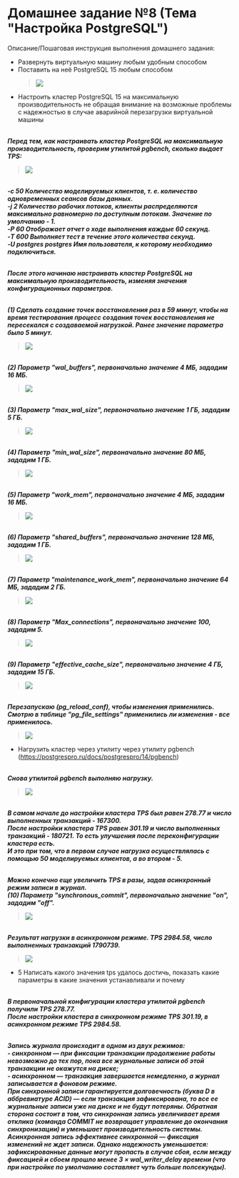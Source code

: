 # Домашнее задание №8 (Тема "Настройка PostgreSQL")

Описание/Пошаговая инструкция выполнения домашнего задания:

* Развернуть виртуальную машину любым удобным способом
* Поставить на неё PostgreSQL 15 любым способом
  > <img src="pic/2_1.JPG" align="center" />
* Настроить кластер PostgreSQL 15 на максимальную производительность не обращая внимание на возможные проблемы с надежностью в случае аварийной перезагрузки виртуальной машины
  
<br>__*Перед тем, как настраивать кластер PostgreSQL на максимальную производительность, проверим утилитой pgbench, сколько выдает TPS:*__
  > <img src="pic/3_2.JPG" align="center" />
<br>__*-c 50 Количество моделируемых клиентов, т. е. количество одновременных сеансов базы данных.*__
<br>__*-j 2 Количество рабочих потоков, клиенты распределяются максимально равномерно по доступным потокам. Значение по умолчанию - 1.*__
<br>__*-P 60 Отображает отчет о ходе выполнения каждые 60 секунд.*__
<br>__*-T 600 Выполняет тест в течение этого количества секунд.*__
<br>__*-U postgres postgres Имя пользователя, к которому необходимо подключиться.*__  
 
<br>__*После этого начинаю настраивать кластер PostgreSQL на максимальную производительность, изменяя значения конфигурационных параметров.*__ 

<br>__*(1) Cделать создание точек восстановления раз в 59 минут, чтобы на время тестирования процесс создания точек восстановления не пересекался с создаваемой нагрузкой. Ранее значение параметра было 5 минут.*__
> <img src="pic/3_checkpoint_timeout.JPG" align="center" />

<br>__*(2) Параметр "wal_buffers", первоначально значение 4 МБ, зададим 16 МБ.*__
 > <img src="pic/3_wal_buffers.JPG" align="center" />

<br>__*(3) Параметр "max_wal_size", первоначально значение 1 ГБ, зададим 5 ГБ.*__
> <img src="pic/3_max_wal_size.JPG" align="center" />

<br>__*(4) Параметр "min_wal_size", первоначально значение 80 МБ, зададим 1 ГБ.*__
> <img src="pic/3_min_wal_size.JPG" align="center" />

<br>__*(5) Параметр "work_mem", первоначально значение 4 МБ, зададим 16 МБ.*__
> <img src="pic/3_work_mem.JPG" align="center" />

<br>__*(6) Параметр "shared_buffers", первоначально значение 128 МБ, зададим 1 ГБ.*__
> <img src="pic/3_shared_buffers.JPG" align="center" />

<br>__*(7) Параметр "maintenance_work_mem", первоначально значение 64 МБ, зададим 2 ГБ.*__
> <img src="pic/3_maintenance_work_mem.JPG" align="center" />

<br>__*(8) Параметр "Max_connections", первоначально значение 100, зададим 5.*__
> <img src="pic/3_max_connections.JPG" align="center" />

<br>__*(9) Параметр "effective_cache_size", первоначально значение 4 ГБ, зададим 15 ГБ.*__
> <img src="pic/3_effective_cache_size.JPG" align="center" />

<br>__*Перезапускаю (pg_reload_conf), чтобы изменения применились.*__ 
<br>__*Смотрю в таблице "pg_file_settings" применились ли изменения - все применилось.*__
> <img src="pic/3_5.JPG" align="center" />

* Нагрузить кластер через утилиту через утилиту pgbench (https://postgrespro.ru/docs/postgrespro/14/pgbench)

<br>__*Снова утилитой pgbench выполняю нагрузку.*__
> <img src="pic/3_3.JPG" align="center" />

<br>__*В самом начале до настройки кластера TPS был равен 278.77 и число выполненных транзакций - 167300.*__
<br>__*После настройки кластера TPS равен 301.19 и число выполненных транзакций - 180721. То есть улучшения после переконфигурации кластера есть.*__ 
<br>__*И это при том, что в первом случае нагрузка осуществлялась с помощью 50 моделируемых клиентов, а во втором - 5.*__ 

<br>__*Можно конечно еще увеличить TPS в разы, задав асинхронный режим записи в журнал.*__
<br>__*(10) Параметр "synchronous_commit", первоначально значение "on", зададим "off".*__
> <img src="pic/4_2_1.JPG" align="center" />

<br>__*Результат нагрузки в асинхронном режиме. TPS 2984.58, число выполненных транзакций 1790739.*__
> <img src="pic/4_2_2.JPG" align="center" />

* 5 Написать какого значения tps удалось достичь, показать какие параметры в какие значения устанавливали и почему

<br>__*В первоначальной конфигурации кластера утилитой pgbench получили TPS 278.77.*__
<br>__*После настройки кластера в синхронном режиме TPS 301.19, в асинхронном режиме TPS 2984.58.*__ 

<br>__*Запись журнала происходит в одном из двух режимов:*__
  <br>__*- синхронном — при фиксации транзакции продолжение работы невозможно до тех пор, пока все журнальные записи об этой транзакции не окажутся на диске;*__
  <br>__*- асинхронном — транзакция завершается немедленно, а журнал записывается в фоновом режиме.*__
  <br>__*При синхронной записи гарантируется долговечность (буква D в аббревиатуре ACID) — если транзакция зафиксирована, то все ее журнальные записи уже на диске и не будут потеряны. Обратная сторона состоит в том, что синхронная запись увеличивает время отклика (команда COMMIT не возвращает управление до окончания синхронизации) и уменьшает производительность системы. Асинхронная запись эффективнее синхронной — фиксация изменений не ждет записи. Однако надежность уменьшается: зафиксированные данные могут пропасть в случае сбоя, если между фиксацией и сбоем прошло менее 3 × wal_writer_delay времени (что при настройке по умолчанию составляет чуть больше полсекунды).*__
  

